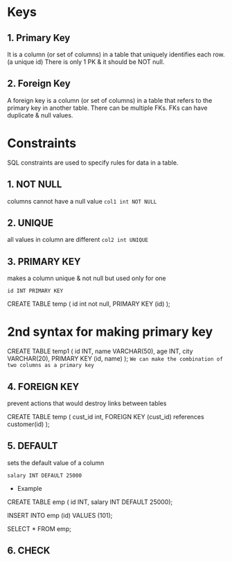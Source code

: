 # Keys
## 1. Primary Key
It is a column (or set of columns) in a table that uniquely identifies each row. (a unique id)
There is only 1 PK & it should be NOT null.

## 2. Foreign Key
A foreign key is a column (or set of columns) in a table that refers to the primary key in another table.
There can be multiple FKs.
FKs can have duplicate & null values.

# Constraints
SQL constraints are used to specify rules for data in a table.

## 1. NOT NULL
columns cannot have a null value
`col1 int NOT NULL`

## 2. UNIQUE
all values in column are different
`col2 int UNIQUE`

## 3. PRIMARY KEY
makes a column unique & not null but used only for one

`id INT PRIMARY KEY`

CREATE TABLE temp (
id int not null,
PRIMARY KEY (id)
);

# 2nd syntax for making primary key
CREATE TABLE temp1 (
id INT,
name VARCHAR(50),
age INT,
city VARCHAR(20),
PRIMARY KEY (id, name)
);
`We can make the combination of two columns as a primary key`


## 4. FOREIGN KEY 
prevent actions that would destroy links between tables

CREATE TABLE temp (
cust_id int,
FOREIGN KEY (cust_id) references customer(id)
);

## 5. DEFAULT 
sets the default value of a column

`salary INT DEFAULT 25000`

* Example

CREATE TABLE emp (
id INT,
salary INT DEFAULT 25000);

INSERT INTO emp (id) VALUES (101);

SELECT * FROM emp;

## 6. CHECK
